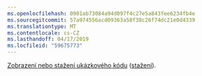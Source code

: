 ```yaml
---
ms.openlocfilehash: 0901ab73084a94d097f4c27e5a843fee6234fb4e
ms.sourcegitcommit: 57a974556acd09363a58f38c26f74dc21e0d4339
ms.translationtype: MT
ms.contentlocale: cs-CZ
ms.lasthandoff: 04/17/2019
ms.locfileid: "59675773"
---
```

[Zobrazení nebo stažení ukázkového kódu](https://github.com/aspnet/Docs/tree/master/aspnetcore/tutorials/grpc/grpc-start/samples/GrpcGreeterClient) ([stažení](xref:index#how-to-download-a-sample)).

